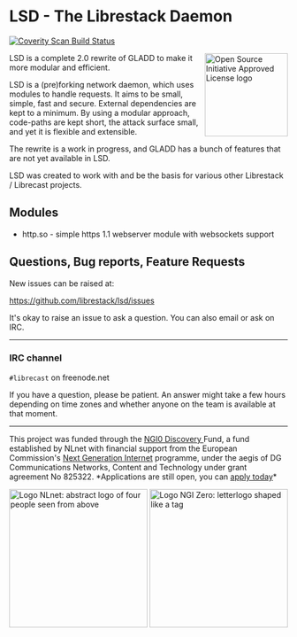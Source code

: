 # LSD - The Librestack Daemon

<a href="https://scan.coverity.com/projects/librestack-lsd">
  <img alt="Coverity Scan Build Status"
       src="https://scan.coverity.com/projects/21544/badge.svg"/>
</a>

<a href="https://opensource.org"><img height="150" align="right" src="https://opensource.org/files/OSIApprovedCropped.png" alt="Open Source Initiative Approved License logo"></a>

LSD is a complete 2.0 rewrite of GLADD to make it more modular and efficient.

LSD is a (pre)forking network daemon, which uses modules to handle requests.  It
aims to be small, simple, fast and secure.  External dependencies are kept to a
minimum.  By using a modular approach, code-paths are kept short, the attack
surface small, and yet it is flexible and extensible.

The rewrite is a work in progress, and GLADD has a bunch of features that are
not yet available in LSD.

LSD was created to work with and be the basis for various other Librestack /
Librecast projects.

## Modules

- http.so - simple https 1.1 webserver module with websockets support


## Questions, Bug reports, Feature Requests

New issues can be raised at:

https://github.com/librestack/lsd/issues

It's okay to raise an issue to ask a question.  You can also email or ask on
IRC.

<hr />

### IRC channel

`#librecast` on freenode.net

If you have a question, please be patient. An answer might take a few hours
depending on time zones and whether anyone on the team is available at that
moment. 

<hr />

<p class="bigbreak">
This project was funded through the <a href="https://nlnet.nl/discovery"> NGI0 Discovery </a> Fund, a fund established by NLnet with financial support from the European
Commission's <a href="https://ngi.eu">Next Generation Internet</a> programme, under the aegis of DG Communications Networks, Content and Technology under grant agreement No 825322. *Applications are still open, you can <a href="https://nlnet.nl/propose">apply today</a>*
</p>

<p>
  <a href="https://nlnet.nl/project/LibrecastLive/">
      <img width="250" src="https://nlnet.nl/logo/banner.png" alt="Logo NLnet: abstract logo of four people seen from above" class="logocenter" />
  </a>
  <a href="https://ngi.eu/">
      <img width="250" align="right" src="https://nlnet.nl/image/logos/NGI0_tag.png" alt="Logo NGI Zero: letterlogo shaped like a tag" class="logocenter" />
  </a>
</p>

